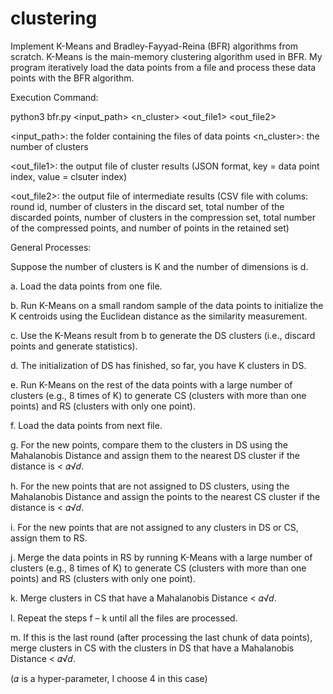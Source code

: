 # clustering

Implement K-Means and Bradley-Fayyad-Reina (BFR) algorithms from scratch. K-Means is the main-memory clustering algorithm used in BFR. My program iteratively load the data points from a file and process these data points with the BFR algorithm. 

Execution Command:

python3 bfr.py <input_path> <n_cluster> <out_file1> <out_file2>

<input_path>: the folder containing the files of data points <n_cluster>: the number of clusters

<out_file1>: the output file of cluster results (JSON format, key = data point index, value = clsuter index)

<out_file2>: the output file of intermediate results (CSV file with colums: round id, number of clusters in the discard set, total number of the discarded points, number of clusters in the compression set, total number of the compressed points, and number of points in the retained set)

General Processes:

Suppose the number of clusters is K and the number of dimensions is d.

a. Load the data points from one file.

b. Run K-Means on a small random sample of the data points to initialize the K centroids using the Euclidean distance as the similarity measurement.

c. Use the K-Means result from b to generate the DS clusters (i.e., discard points and generate statistics).

d. The initialization of DS has finished, so far, you have K clusters in DS.

e. Run K-Means on the rest of the data points with a large number of clusters (e.g., 8 times of K) to generate CS (clusters with more than one points) and RS (clusters with only one point).

f. Load the data points from next file.

g. For the new points, compare them to the clusters in DS using the Mahalanobis Distance and assign them to the nearest DS cluster if the distance is < 𝛼√𝑑.

h. For the new points that are not assigned to DS clusters, using the Mahalanobis Distance and assign the points to the nearest CS cluster if the distance is < 𝛼√𝑑.

i. For the new points that are not assigned to any clusters in DS or CS, assign them to RS.

j. Merge the data points in RS by running K-Means with a large number of clusters (e.g., 8 times of K) to generate CS (clusters with more than one points) and RS (clusters with only one point).

k. Merge clusters in CS that have a Mahalanobis Distance < 𝛼√𝑑.

l. Repeat the steps f – k until all the files are processed.

m. If this is the last round (after processing the last chunk of data points), merge clusters in CS with the clusters in DS that have a Mahalanobis Distance < 𝛼√𝑑.

(𝛼 is a hyper-parameter, I choose 4 in this case)
